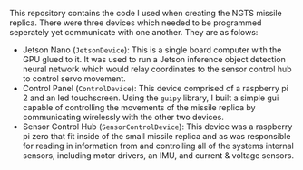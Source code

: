 

This repository contains the code I used when creating the NGTS missile replica. There were three devices which needed to be programmed seperately yet communicate with one another. They are as folows:
- Jetson Nano (`JetsonDevice`): This is a single board computer with the GPU glued to it. It was used to run a Jetson inference object detection neural network which would relay coordinates to the sensor control hub to control servo movement.
- Control Panel (`ControlDevice`): This device comprised of a raspberry pi 2 and an led touchscreen. Using the `guipy` library, I built a simple gui capable of controlling the movements of the missile replica by communicating wirelessly with the other two devices.
- Sensor Control Hub (`SensorControlDevice`): This device was a raspberry pi zero that fit inside of the small missile replica and as was responsible for reading in information from and controlling all of the systems internal sensors, including motor drivers, an IMU, and current & voltage sensors.


